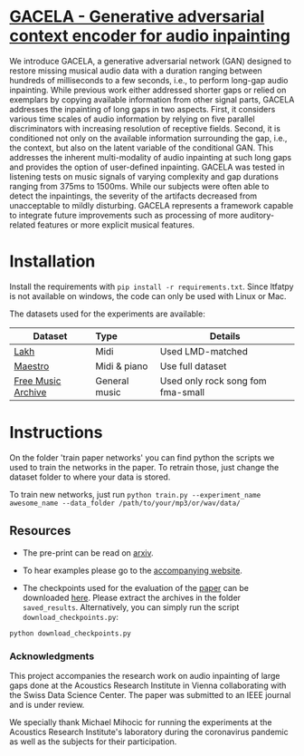 # [GACELA - Generative adversarial context encoder for audio inpainting](https://arxiv.org/abs/2005.05032)


We introduce GACELA, a generative adversarial network (GAN) designed to restore missing musical audio data with a duration ranging between hundreds of milliseconds to a few seconds, i.e., to perform long-gap audio inpainting. While previous work either addressed shorter gaps or relied on exemplars by copying available information from other signal parts, GACELA addresses the inpainting of long gaps in two aspects. First, it considers various time scales of audio information by relying on five parallel discriminators with increasing resolution of receptive fields. Second, it is conditioned not only on the available information surrounding the gap, i.e., the context, but also on the latent variable of the conditional GAN. This addresses the inherent multi-modality of audio inpainting at such long gaps and provides the option of user-defined inpainting. GACELA was tested in listening tests on music signals of varying complexity and gap durations ranging from 375ms to 1500ms. While our subjects were often able to detect the inpaintings, the severity of the artifacts decreased from unacceptable to mildly disturbing. GACELA represents a framework capable to integrate future improvements such as processing of more auditory-related features or more explicit musical features.  


# Installation

Install the requirements with `pip install -r requirements.txt`. Since ltfatpy is not available on windows, the code can only be used with Linux or Mac.

The datasets used for the experiments are available:

| Dataset       | Type           | Details  |
| ------------- |:-------------| -----|
| [Lakh](https://colinraffel.com/projects/lmd/) | Midi | Used LMD-matched |
| [Maestro](https://magenta.tensorflow.org/datasets/maestro)      |  Midi & piano | Use full dataset |
| [Free Music Archive](https://github.com/mdeff/fma)|    General music | Used only rock song fom fma-small  |


# Instructions

On the folder 'train paper networks' you can find python the scripts we used to train the networks in the paper. To retrain those, just change the dataset folder to where your data is stored.

To train new networks, just run `python train.py --experiment_name awesome_name --data_folder /path/to/your/mp3/or/wav/data/`


## Resources

- The pre-print can be read on [arxiv](https://arxiv.org/abs/2005.05032).
- To hear examples please go to the [accompanying website](https://andimarafioti.github.io/GACELA/).

- The checkpoints used for the evaluation of the [paper](https://arxiv.org/abs/2005.05032) can be downloaded [here](https://zenodo.org/record/3897144). Please extract the archives in the folder `saved_results`. Alternatively, you can simply run the script `download_checkpoints.py`:
```
python download_checkpoints.py
```

### Acknowledgments

This project accompanies the research work on audio inpainting of large gaps done at the Acoustics Research Institute in Vienna collaborating with the Swiss Data Science Center. The paper was submitted to an IEEE journal and is under review.

We specially thank Michael Mihocic for running the experiments at the Acoustics Research Institute's laboratory during the coronavirus pandemic as well as the subjects for their participation.
